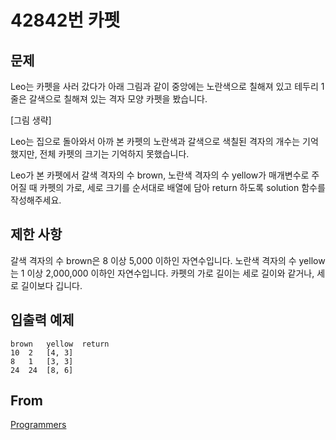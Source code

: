 # 42842번 카펫

## 문제

Leo는 카펫을 사러 갔다가 아래 그림과 같이 중앙에는 노란색으로 칠해져 있고 테두리 1줄은 갈색으로 칠해져 있는 격자 모양 카펫을 봤습니다.

[그림 생략]

Leo는 집으로 돌아와서 아까 본 카펫의 노란색과 갈색으로 색칠된 격자의 개수는 기억했지만, 전체 카펫의 크기는 기억하지 못했습니다.

Leo가 본 카펫에서 갈색 격자의 수 brown, 노란색 격자의 수 yellow가 매개변수로 주어질 때 카펫의 가로, 세로 크기를 순서대로 배열에 담아 return 하도록 solution 함수를 작성해주세요.

## 제한 사항

갈색 격자의 수 brown은 8 이상 5,000 이하인 자연수입니다.
노란색 격자의 수 yellow는 1 이상 2,000,000 이하인 자연수입니다.
카펫의 가로 길이는 세로 길이와 같거나, 세로 길이보다 깁니다.

## 입출력 예제

```
brown	yellow	return
10	2	[4, 3]
8	1	[3, 3]
24	24	[8, 6]
```

## From

[Programmers](https://programmers.co.kr/learn/courses/30/lessons/42842)